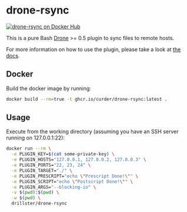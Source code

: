 # drone-rsync
[![drone-rsync on Docker Hub](https://img.shields.io/docker/automated/curder/drone-rsync.svg)](https://hub.docker.com/r/curder/drone-rsync/)

This is a pure Bash [Drone](https://github.com/drone/drone) >= 0.5 plugin to sync files to remote hosts.

For more information on how to use the plugin, please take a look at [the docs](https://github.com/curder/drone-rsync/blob/master/DOCS.md).

## Docker
Build the docker image by running:

```bash
docker build --rm=true -t ghcr.io/curder/drone-rsync:latest .
```

## Usage
Execute from the working directory (assuming you have an SSH server running on 127.0.0.1:22):

```bash
docker run --rm \
  -e PLUGIN_KEY=$(cat some-private-key) \
  -e PLUGIN_HOSTS="127.0.0.1, 127.0.0.2, 127.0.0.3" \
  -e PLUGIN_PORTS="22, 23, 24" \
  -e PLUGIN_TARGET="./" \
  -e PLUGIN_PRESCRIPT="echo \"Prescript Done!\"" \
  -e PLUGIN_SCRIPT="echo \"Postscript Done!\"" \
  -e PLUGIN_ARGS="--blocking-io" \
  -v $(pwd):$(pwd) \
  -w $(pwd) \
  drillster/drone-rsync
```
